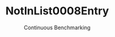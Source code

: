 ---
layout: docu
title: NotInList0008Entry
subtitle: Continuous Benchmarking
selected: In
expanded: Benchmarking
benchmark: /individual_results/NotInList0008Entry.html
---